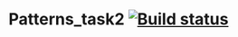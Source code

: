 # Patterns_task2 [![Build status](https://ci.appveyor.com/api/projects/status/w3vs46cgsdw4xvba/branch/main?svg=true)](https://ci.appveyor.com/project/Toybear1986/patterns-task2/branch/main)

